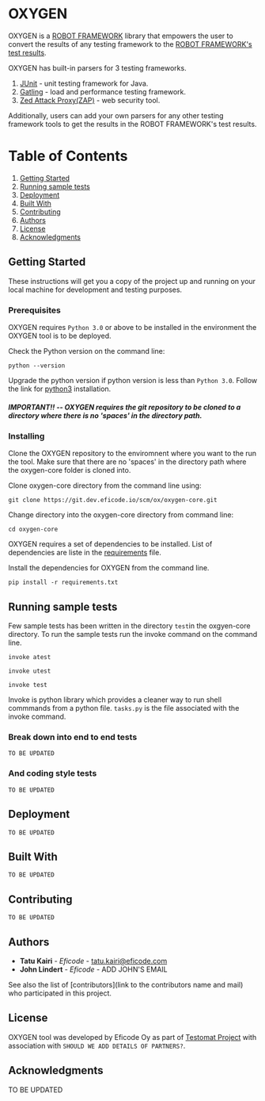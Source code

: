 # OXYGEN 

OXYGEN is a [ROBOT FRAMEWORK](https://robotframework.org/) library that empowers the user to convert the results of any testing framework to the [ROBOT FRAMEWORK's test results](https://robotframework.org/robotframework/2.1.2/RobotFrameworkUserGuide.html#created-outputs). 

OXYGEN has built-in parsers for 3 testing frameworks. 

1. [JUnit](https://en.wikipedia.org/wiki/JUnit) - unit testing framework for Java.
2. [Gatling](https://en.wikipedia.org/wiki/Gatling_(software)) - load and performance testing framework.
3. [Zed Attack Proxy(ZAP)](https://www.zaproxy.org/) - web security tool. 

Additionally, users can add your own parsers for any other testing framework tools to get the results in the ROBOT FRAMEWORK's test results. 

# Table of Contents
1. [Getting Started](#getting-started)
2. [Running sample tests](#running-the-tests)
3. [Deployment](#deployment)
4. [Built With](#built-with)
5. [Contributing](#contributing)
6. [Authors](#authors)
7. [License](#license)
8. [Acknowledgments](#acknowledgments)

## Getting Started

These instructions will get you a copy of the project up and running on your local machine for development and testing purposes.

### Prerequisites

OXYGEN requires `Python 3.0` or above to be installed in the environment the OXYGEN tool is to be deployed. 

Check the Python version on the command line:
```
python --version
```

Upgrade the python version if python version is less than `Python 3.0`. Follow the link for [python3](https://realpython.com/installing-python/) installation.

##### IMPORTANT!! --  OXYGEN requires the git repository to be cloned to a directory where there is no 'spaces' in the directory path.

### Installing

Clone the OXYGEN repository to the enviromnent where you want to the run the tool. Make sure that there are no 'spaces' in the directory path where the oxygen-core folder is cloned into.

Clone oxygen-core directory from the command line using:

```
git clone https://git.dev.eficode.io/scm/ox/oxygen-core.git
```
Change directory into the oxygen-core directory from command line:
```
cd oxygen-core
```
OXYGEN requires a set of dependencies to be installed. List of dependencies are liste in the [requirements](https://git.dev.eficode.io/projects/OX/repos/oxygen-core/browse/requirements.txt) file. 

Install the dependencies for OXYGEN from the command line. 

```
pip install -r requirements.txt
```

## Running sample tests

Few sample tests has been written in the directory `test`in the oxgyen-core directory. To run the sample tests run the invoke command on the command line.

```
invoke atest
```
```
invoke utest
```
```
invoke test
```
Invoke is python library which provides a cleaner way to run shell commmands from a python file. `tasks.py` is the file associated with the invoke command. 

### Break down into end to end tests
```
TO BE UPDATED
```

### And coding style tests
```
TO BE UPDATED
```
## Deployment
```
TO BE UPDATED
```
## Built With
```
TO BE UPDATED
```
## Contributing
```
TO BE UPDATED
```
## Authors

* **Tatu Kairi** - *Eficode* - tatu.kairi@eficode.com 
* **John Lindert** - *Eficode* - ADD JOHN'S EMAIL


See also the list of [contributors](link to the contributors name and mail) who participated in this project.

## License

OXYGEN tool  was developed by Eficode Oy as part of [Testomat Project](link) with association with `SHOULD WE ADD DETAILS OF PARTNERS?`.

## Acknowledgments
TO BE UPDATED
```
